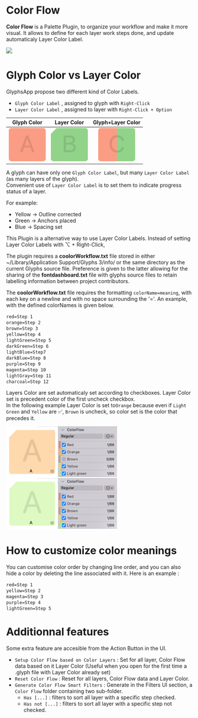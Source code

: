 
# Color Flow


**Color Flow** is a Palette Plugin, to organize your workflow and make it more visual.
It allows to define for each layer work steps done, and update automaticaly Layer Color Label.

<img src="https://user-images.githubusercontent.com/76793951/174275455-665033a1-334e-492a-86ab-a85d5b1a4140.jpg" width="500">

# Glyph Color vs Layer Color
GlyphsApp propose two different kind of Color Labels.

* `Glyph Color Label` , assigned to glyph with `Right-Click`
* `Layer Color Label` , assigned to layer with `Right-Click + Option`

| Glyph Color | Layer Color | Glyph+Layer Color |
| :---: | :---: | :---: |
| <img src="https://github.com/HugoJourdan/Color-Flow/blob/main/img/Glyph-Color-Label.png" width="100"> | <img src="https://github.com/HugoJourdan/Color-Flow/blob/main/img/Layer-Color-Label.png" width="100"> | <img src="https://github.com/HugoJourdan/Color-Flow/blob/main/img/Glyph+Layer-Color-Label.png" width="100"> |

A glyph can have only one `Glyph Color Label`, but many `Layer Color Label` (as many layers of the glyph).  
Convenient use of `Layer Color Label` is to set them to indicate progress status of a layer.  

For example:
* Yellow → Outline corrected
* Green → Anchors placed
* Blue → Spacing set

This Plugin is a alternative way to use Layer Color Labels. Instead of setting Layer Color Labels with ⌥ + Right-Click,

The plugin requires a **coolorWorkflow.txt** file stored in either ~/Library/Application Support/Glyphs 3/info/ or the same directory as the current Glyphs source file. Preference is given to the latter allowing for the sharing of the **fontdashboard.txt** file with glyphs source files to retain labelling information between project contributors. 

The **coolorWorkflow.txt** file requires the formatting `colorName=meaning`, with each key on a newline and with no space surrounding the '='. An example, with the defined colorNames is given below. 

```
red=Step 1
orange=Step 2
brown=Step 3
yellow=Step 4
lightGreen=Step 5
darkGreen=Step 6
lightBlue=Step7
darkBlue=Step 8
purple=Step 9
magenta=Step 10
lightGray=Step 11
charcoal=Step 12
```


Layers Color are set automaticaly set according to checkboxes. Layer Color set is precedent color of the first uncheck checkbox.  
In the following example Layer Color is set to`Orange` because even if `Light Green` and `Yellow` are ✅, `Brown` is uncheck, so color set is the color that precedes it.

<img src="https://github.com/HugoJourdan/Color-Flow/blob/main/img/howcolorsetup1.jpg" width="300"> <img src="https://github.com/HugoJourdan/Color-Flow/blob/main/img/howcolorsetup2.jpg" width="300"> 

# How to customize color meanings

You can customise color order by changing line order, and you can also hide a color by deleting the line associated with it.
Here is an example :

```
red=Step 1
yellow=Step 2
magenta=Step 3
purple=Step 4
lightGreen=Step 5
```

# Additionnal features
Some extra feature are accesible from the Action Button in the UI.

* `Setup Color Flow based on Color Layers` : Set for all layer, Color Flow data based on it Layer Color (Useful when you open for the first time a .glyph file with Layer Color already set)
* `Reset Color Flow` : Reset for all layers, Color Flow data and Layer Color.
* `Generate Color Flow Smart Filters` : Generate in the Filters UI section, a `Color Flow` folder containing two sub-folder. 
  *  `Has [...]` : filters to sort all layer with a specific step checked.
  *  `Has not [...]` : filters to sort all layer with a specific step not checked.
